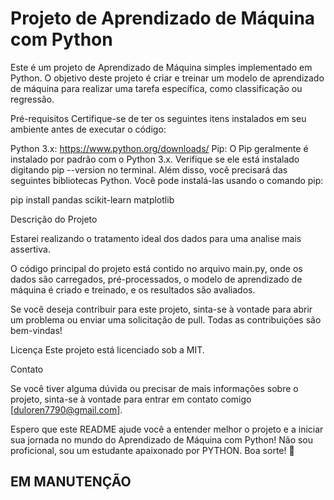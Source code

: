 # Projeto de Aprendizado de Máquina com Python
Este é um projeto de Aprendizado de Máquina simples implementado em Python. O objetivo deste projeto é criar e treinar um modelo de aprendizado de máquina para realizar uma tarefa específica, como classificação ou regressão.

Pré-requisitos
Certifique-se de ter os seguintes itens instalados em seu ambiente antes de executar o código:

Python 3.x: https://www.python.org/downloads/
Pip: O Pip geralmente é instalado por padrão com o Python 3.x. Verifique se ele está instalado digitando pip --version no terminal.
Além disso, você precisará das seguintes bibliotecas Python. Você pode instalá-las usando o comando pip:

pip install pandas scikit-learn matplotlib

Descrição do Projeto

Estarei realizando o tratamento ideal dos dados para uma analise mais assertiva.

O código principal do projeto está contido no arquivo main.py, onde os dados são carregados, pré-processados, o modelo de aprendizado de máquina é criado e treinado, e os resultados são avaliados.

Se você deseja contribuir para este projeto, sinta-se à vontade para abrir um problema ou enviar uma solicitação de pull. Todas as contribuições são bem-vindas!

Licença
Este projeto está licenciado sob a MIT.

Contato

Se você tiver alguma dúvida ou precisar de mais informações sobre o projeto, sinta-se à vontade para entrar em contato comigo [duloren7790@gmail.com].

Espero que este README ajude você a entender melhor o projeto e a iniciar sua jornada no mundo do Aprendizado de Máquina com Python! Não sou proficional, sou um estudante apaixonado por PYTHON. Boa sorte! 🚀

## EM MANUTENÇÃO ##
